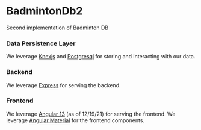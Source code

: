 # BadmintonDb2
Second implementation of Badminton DB

### Data Persistence Layer
We leverage [Knexjs](https://knexjs.org/) and [Postgresql](https://www.postgresql.org/docs/) for storing and interacting with our data.

### Backend
We leverage [Express](https://www.npmjs.com/package/express) for serving the backend.

### Frontend
We leverage [Angular 13](https://angular.io/) (as of 12/19/21) for serving the frontend.
We leverage [Angular Material](https://material.angular.io/components/categories) for the frontend components.
